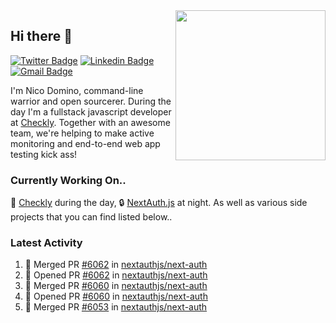 <img align="right" src="https://user-images.githubusercontent.com/7415984/172472491-91b16eac-fa22-4ecf-92df-d687139fd1f9.gif" width="240" />

## Hi there 👋

[![Twitter Badge](https://img.shields.io/badge/-@ndom91-1ca0f1?style=flat-square&labelColor=1ca0f1&logo=twitter&logoColor=white&link=https://twitter.com/ndom91)](https://twitter.com/ndom91) [![Linkedin Badge](https://img.shields.io/badge/-ndom91-blue?style=flat-square&logo=Linkedin&logoColor=white&link=https://www.linkedin.com/in/ndom91/)](https://www.linkedin.com/in/ndom91/) [![Gmail Badge](https://img.shields.io/badge/-yo@ndo.dev-c14438?style=flat-square&logo=mail.ru&logoColor=white&link=mailto:yo@ndo.dev)](mailto:yo@ndo.dev)

I'm Nico Domino, command-line warrior and open sourcerer. During the day I'm a fullstack javascript developer at [Checkly](https://checklyhq.com). Together with an awesome team, we're helping to make active monitoring and end-to-end web app testing kick ass!

### Currently Working On..

🦝 [Checkly](https://checklyhq.com) during the day, 🔒 [NextAuth.js](https://github.com/nextauthjs/next-auth) at night. As well as various side projects that you can find listed below..

<!--START_SECTION_PROFILE_VIEWS:readme-info-->
<!--END_SECTION_PROFILE_VIEWS:readme-info-->

<!--START_SECTION_DAILY_COMMIT:readme-info-->
<!--END_SECTION_DAILY_COMMIT:readme-info-->

<!--START_SECTION_WEEKLY_COMMIT:readme-info-->
<!--END_SECTION_WEEKLY_COMMIT:readme-info-->

### Latest Activity

<!--START_SECTION:activity-->
1. 🎉 Merged PR [#6062](https://github.com/nextauthjs/next-auth/pull/6062) in [nextauthjs/next-auth](https://github.com/nextauthjs/next-auth)
2. 💪 Opened PR [#6062](https://github.com/nextauthjs/next-auth/pull/6062) in [nextauthjs/next-auth](https://github.com/nextauthjs/next-auth)
3. 🎉 Merged PR [#6060](https://github.com/nextauthjs/next-auth/pull/6060) in [nextauthjs/next-auth](https://github.com/nextauthjs/next-auth)
4. 💪 Opened PR [#6060](https://github.com/nextauthjs/next-auth/pull/6060) in [nextauthjs/next-auth](https://github.com/nextauthjs/next-auth)
5. 🎉 Merged PR [#6053](https://github.com/nextauthjs/next-auth/pull/6053) in [nextauthjs/next-auth](https://github.com/nextauthjs/next-auth)
<!--END_SECTION:activity-->
